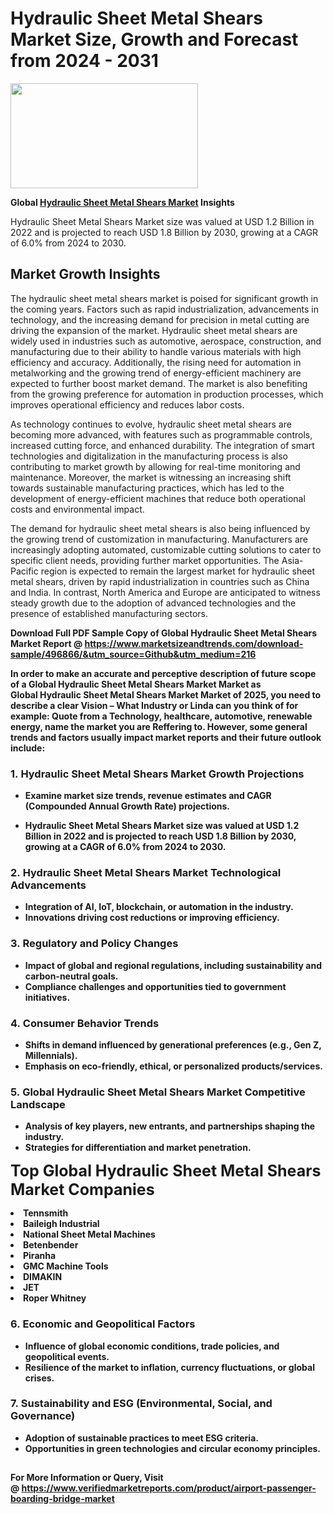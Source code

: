 <H1>Hydraulic Sheet Metal Shears Market Size, Growth and Forecast from 2024 - 2031</H1><img class="aligncenter size-medium wp-image-584254" src="https://thirdeyenews.in/wp-content/uploads/2024/09/Global-Market-Research-300x168.jpeg" alt="" width="300" height="168" /><p><strong>Global&nbsp;<a href="https://www.marketsizeandtrends.com/download-sample/496866/&amp;utm_source=Github&utm_medium=216">Hydraulic Sheet Metal Shears Market</a> Insights</strong></p><p>Hydraulic Sheet Metal Shears Market size was valued at USD 1.2 Billion in 2022 and is projected to reach USD 1.8 Billion by 2030, growing at a CAGR of 6.0% from 2024 to 2030.</p><p><h2>Market Growth Insights</h2> <p>The hydraulic sheet metal shears market is poised for significant growth in the coming years. Factors such as rapid industrialization, advancements in technology, and the increasing demand for precision in metal cutting are driving the expansion of the market. Hydraulic sheet metal shears are widely used in industries such as automotive, aerospace, construction, and manufacturing due to their ability to handle various materials with high efficiency and accuracy. Additionally, the rising need for automation in metalworking and the growing trend of energy-efficient machinery are expected to further boost market demand. The market is also benefiting from the growing preference for automation in production processes, which improves operational efficiency and reduces labor costs.</p> <p><strong></strong></p> <p>As technology continues to evolve, hydraulic sheet metal shears are becoming more advanced, with features such as programmable controls, increased cutting force, and enhanced durability. The integration of smart technologies and digitalization in the manufacturing process is also contributing to market growth by allowing for real-time monitoring and maintenance. Moreover, the market is witnessing an increasing shift towards sustainable manufacturing practices, which has led to the development of energy-efficient machines that reduce both operational costs and environmental impact.</p> <p>The demand for hydraulic sheet metal shears is also being influenced by the growing trend of customization in manufacturing. Manufacturers are increasingly adopting automated, customizable cutting solutions to cater to specific client needs, providing further market opportunities. The Asia-Pacific region is expected to remain the largest market for hydraulic sheet metal shears, driven by rapid industrialization in countries such as China and India. In contrast, North America and Europe are anticipated to witness steady growth due to the adoption of advanced technologies and the presence of established manufacturing sectors.</p> <p><strong></p><p><span class=""><strong>Download Full PDF Sample Copy of Global Hydraulic Sheet Metal Shears Market Report</strong> @ <a href="https://www.marketsizeandtrends.com/download-sample/496866/&amp;utm_source=Github&utm_medium=216" target="_blank">https://www.marketsizeandtrends.com/download-sample/496866/&amp;utm_source=Github&utm_medium=216</a></span></p><p>In order to make an accurate and perceptive description of future scope of a Global&nbsp;Hydraulic Sheet Metal Shears Market Market as Global&nbsp;Hydraulic Sheet Metal Shears Market Market of 2025, you need to describe a clear Vision &ndash; What Industry or Linda can you think of for example: Quote from a Technology, healthcare, automotive, renewable energy, name the market you are Reffering to. However, some general trends and factors usually impact market reports and their future outlook include:</p><h3>1.&nbsp;<strong>Hydraulic Sheet Metal Shears Market Growth Projections</strong></h3><ul><li>Examine market size trends, revenue estimates and CAGR (Compounded Annual Growth Rate) projections.</li><li><p>Hydraulic Sheet Metal Shears Market size was valued at USD 1.2 Billion in 2022 and is projected to reach USD 1.8 Billion by 2030, growing at a CAGR of 6.0% from 2024 to 2030.</p></li></ul><h3>2.&nbsp;<strong>Hydraulic Sheet Metal Shears Market Technological Advancements</strong></h3><ul><li>Integration of AI, IoT, blockchain, or automation in the industry.</li><li>Innovations driving cost reductions or improving efficiency.</li></ul><h3>3.&nbsp;<strong>Regulatory and Policy Changes</strong></h3><ul><li>Impact of global and regional regulations, including sustainability and carbon-neutral goals.</li><li>Compliance challenges and opportunities tied to government initiatives.</li></ul><h3>4.&nbsp;<strong>Consumer Behavior Trends</strong></h3><ul><li>Shifts in demand influenced by generational preferences (e.g., Gen Z, Millennials).</li><li>Emphasis on eco-friendly, ethical, or personalized products/services.</li></ul><h3>5.&nbsp;<strong>Global Hydraulic Sheet Metal Shears Market Competitive Landscape</strong></h3><ul><li>Analysis of key players, new entrants, and partnerships shaping the industry.</li><li>Strategies for differentiation and market penetration.</li></ul><p data-pm-slice="1 1 []"><span style="color: inherit; font-family: inherit; font-size: 25px;">Top Global Hydraulic Sheet Metal Shears Market Companies</span></p><div class="" data-test-id=""><p><li>Tennsmith</li><li> Baileigh Industrial</li><li> National Sheet Metal Machines</li><li> Betenbender</li><li> Piranha</li><li> GMC Machine Tools</li><li> DIMAKIN</li><li> JET</li><li> Roper Whitney</li></p></div><h3>6.&nbsp;<strong>Economic and Geopolitical Factors</strong></h3><ul><li>Influence of global economic conditions, trade policies, and geopolitical events.</li><li>Resilience of the market to inflation, currency fluctuations, or global crises.</li></ul><h3>7.&nbsp;<strong>Sustainability and ESG (Environmental, Social, and Governance)</strong></h3><ul><li>Adoption of sustainable practices to meet ESG criteria.</li><li>Opportunities in green technologies and circular economy principles.</li></ul><h2><strong style="font-size: 14px;">For More Information or Query, Visit @&nbsp;</strong><a style="background-color: #ffffff; font-size: 14px;" href="https://www.marketsizeandtrends.com/report/hydraulic-sheet-metal-shears-market/" target="_blank">https://www.verifiedmarketreports.com/product/airport-passenger-boarding-bridge-market</a></h2>
